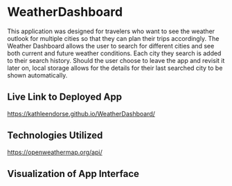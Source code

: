 # WeatherDashboard

This application was designed for travelers who want to see the weather outlook for multiple cities so that they can plan their trips accordingly.  The Weather Dashboard allows the user to search for different cities and see both current and future weather conditions.  Each city they search is added to their search history. Should the user choose to leave the app and revisit it later on, local storage allows for the details for their last searched city to be shown automatically.  

## Live Link to Deployed App

https://kathleendorse.github.io/WeatherDashboard/


## Technologies Utilized


https://openweathermap.org/api/


## Visualization of App Interface

``````
